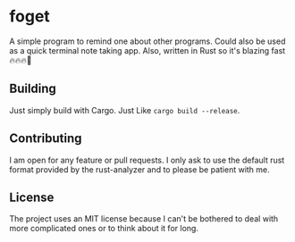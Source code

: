 # foget

A simple program to remind one about other programs. Could also be used as a quick terminal note taking app.
Also, written in Rust so it's blazing fast 🔥🔥🔥🚀

## Building

Just simply build with Cargo. Just Like `cargo build --release`.

## Contributing

I am open for any feature or pull requests. I only ask to use the default rust format provided by the rust-analyzer and to please be patient with me.

## License

The project uses an MIT license because I can't be bothered to deal with more complicated ones or to think about it for long.
